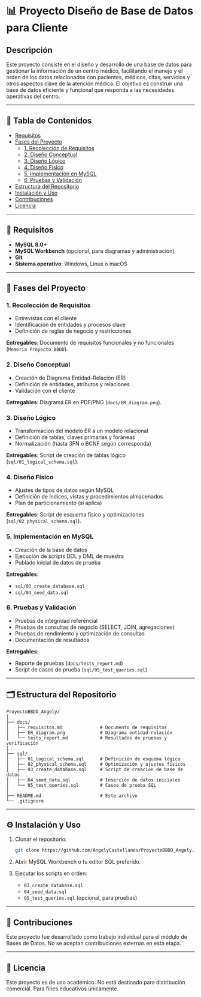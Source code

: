 # 📊 Proyecto Diseño de Base de Datos para Cliente

## Descripción
Este proyecto consiste en el diseño y desarrollo de una base de datos para gestionar la información de un centro médico, facilitando el manejo y el orden de los datos relacionados con pacientes, médicos, citas, servicios y otros aspectos clave de la atención médica. El objetivo es construir una base de datos eficiente y funcional que responda a las necesidades operativas del centro.


---

## 📑 Tabla de Contenidos

- [Requisitos](#-requisitos)  
- [Fases del Proyecto](#-fases-del-proyecto)  
  - [1. Recolección de Requisitos](#1-recolección-de-requisitos)  
  - [2. Diseño Conceptual](#2-diseño-conceptual)  
  - [3. Diseño Lógico](#3-diseño-lógico)  
  - [4. Diseño Físico](#4-diseño-físico)  
  - [5. Implementación en MySQL](#5-implementación-en-mysql)  
  - [6. Pruebas y Validación](#6-pruebas-y-validación)  
- [Estructura del Repositorio](#-estructura-del-repositorio)  
- [Instalación y Uso](#-instalación-y-uso)  
- [Contribuciones](#-contribuciones)  
- [Licencia](#-licencia)

---

## 📝 Requisitos

- **MySQL 8.0+**  
- **MySQL Workbench** (opcional, para diagramas y administración)  
- **Git**  
- **Sistema operativo**: Windows, Linux o macOS  

---

## 🔄 Fases del Proyecto

### 1. Recolección de Requisitos
- Entrevistas con el cliente  
- Identificación de entidades y procesos clave  
- Definición de reglas de negocio y restricciones  

**Entregables**: Documento de requisitos funcionales y no funcionales (`Memoria Proyecto BBDD`).

### 2. Diseño Conceptual
- Creación de Diagrama Entidad–Relación (ER)  
- Definición de entidades, atributos y relaciones  
- Validación con el cliente

**Entregables**: Diagrama ER en PDF/PNG (`docs/ER_diagram.png`).

### 3. Diseño Lógico
- Transformación del modelo ER a un modelo relacional  
- Definición de tablas, claves primarias y foráneas  
- Normalización (hasta 3FN o BCNF según corresponda)

**Entregables**: Script de creación de tablas lógico (`sql/01_logical_schema.sql`).

### 4. Diseño Físico
- Ajustes de tipos de datos según MySQL  
- Definición de índices, vistas y procedimientos almacenados  
- Plan de particionamiento (si aplica)

**Entregables**: Script de esquema físico y optimizaciones (`sql/02_physical_schema.sql`).

### 5. Implementación en MySQL
- Creación de la base de datos  
- Ejecución de scripts DDL y DML de muestra  
- Poblado inicial de datos de prueba

**Entregables**:  
- `sql/03_create_database.sql`  
- `sql/04_seed_data.sql`

### 6. Pruebas y Validación
- Pruebas de integridad referencial  
- Pruebas de consultas de negocio (SELECT, JOIN, agregaciones)  
- Pruebas de rendimiento y optimización de consultas  
- Documentación de resultados

**Entregables**:  
- Reporte de pruebas (`docs/tests_report.md`)  
- Script de casos de prueba (`sql/05_test_queries.sql`)

---

## 🗂️ Estructura del Repositorio

```
ProyectoBBDD_Angely/
│
├── docs/
│   ├── requisitos.md              # Documento de requisitos
│   ├── ER_diagram.png             # Diagrama entidad-relación
│   └── tests_report.md            # Resultados de pruebas y verificación
│
├── sql/
│   ├── 01_logical_schema.sql      # Definición de esquema lógico
│   ├── 02_physical_schema.sql     # Optimización y ajustes físicos
│   ├── 03_create_database.sql     # Script de creación de base de datos
│   ├── 04_seed_data.sql           # Inserción de datos iniciales
│   └── 05_test_queries.sql        # Casos de prueba SQL
│
├── README.md                      # Este archivo
└── .gitignore
```

---

## ⚙️ Instalación y Uso

1. Clonar el repositorio:  
   ```bash
   git clone https://github.com/AngelyCastellanos/ProyectoBBDD_Angely.git
   ```

2. Abrir MySQL Workbench o tu editor SQL preferido.

3. Ejecutar los scripts en orden:
   - `03_create_database.sql`
   - `04_seed_data.sql`
   - `05_test_queries.sql` (opcional, para pruebas)

---

## 🤝 Contribuciones

Este proyecto fue desarrollado como trabajo individual para el módulo de Bases de Datos. No se aceptan contribuciones externas en esta etapa.

---

## 📄 Licencia

Este proyecto es de uso académico. No está destinado para distribución comercial. Para fines educativos únicamente.
